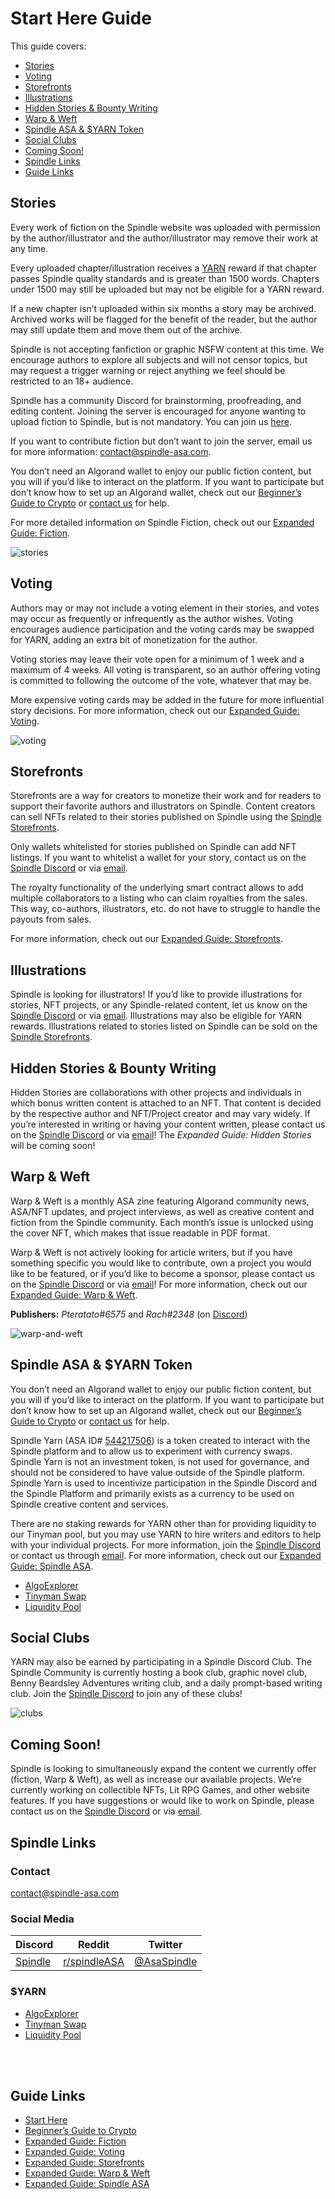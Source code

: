 # Start Here Guide

This guide covers:

- [Stories](#stories)
- [Voting](#voting)
- [Storefronts](#storefronts)
- [Illustrations](#illustrations)
- [Hidden Stories & Bounty Writing](#hidden-stories-bounty-writing)
- [Warp & Weft](#warp-weft)
- [Spindle ASA & $YARN Token](#spindle-asa-yarn-token)
- [Social Clubs](#social-clubs)
- [Coming Soon!](#coming-soon)
- [Spindle Links](#spindle-links)
- [Guide Links](#guide-links)

## Stories
Every work of fiction on the Spindle website was uploaded with permission by the author/illustrator and the author/illustrator may remove their work at any time.

Every uploaded chapter/illustration receives a [YARN](#spindle-asa-yarn-token) reward if that chapter passes Spindle quality standards and is greater than 1500 words. Chapters under 1500 may still be uploaded but may not be eligible for a YARN reward.

If a new chapter isn’t uploaded within six months a story may be archived. Archived works will be flagged for the benefit of the reader, but the author may still update them and move them out of the archive.

Spindle is not accepting fanfiction or graphic NSFW content at this time. We encourage authors to explore all subjects and will not censor topics, but may request a trigger warning or reject anything we feel should be restricted to an 18+ audience.

Spindle has a community Discord for brainstorming, proofreading, and editing content. Joining the server is encouraged for anyone wanting to upload fiction to Spindle, but is not mandatory. You can join us [here](https://discord.gg/D8P9esv6Vn).

If you want to contribute fiction but don’t want to join the server, email us for more information: [contact@spindle-asa.com](mailto:contact@spindle-asa.com).

You don’t need an Algorand wallet to enjoy our public fiction content, but you will if you’d like to interact on the platform. If you want to participate but don’t know how to set up an Algorand wallet, check out our [Beginner’s Guide to Crypto](/crypto.md) or [contact us](mailto:contact@spindle-asa.com) for help.

For more detailed information on Spindle Fiction, check out our [Expanded Guide: Fiction](/fiction.md).

![stories](/images/fiction/stories-dark.jpg)

## Voting
Authors may or may not include a voting element in their stories, and votes may occur as frequently or infrequently as the author wishes. Voting encourages audience participation and the voting cards may be swapped for YARN, adding an extra bit of monetization for the author.

Voting stories may leave their vote open for a minimum of 1 week and a maximum of 4 weeks. All voting is transparent, so an author offering voting is committed to following the outcome of the vote, whatever that may be.

More expensive voting cards may be added in the future for more influential story decisions. For more information, check out our [Expanded Guide: Voting](/voting.md).

![voting](/images/voting/voting-dark.jpg)

## Storefronts
Storefronts are a way for creators to monetize their work and for readers to support their favorite authors and illustrators on Spindle. Content creators can sell NFTs related to their stories published on Spindle using the [Spindle Storefronts](https://www.spindle-asa.com/store). 

Only wallets whitelisted for stories published on Spindle can add NFT listings. If you want to whitelist a wallet for your story, contact us on the [Spindle Discord](https://discord.gg/D8P9esv6Vn) or via [email](mailto:contact@spindle-asa.com).

The royalty functionality of the underlying smart contract allows to add multiple collaborators to a listing who can claim royalties from the sales. This way, co-authors, illustrators, etc. do not have to struggle to handle the payouts from sales.

For more information, check out our [Expanded Guide: Storefronts](/storefronts.md).

## Illustrations
Spindle is looking for illustrators! If you’d like to provide illustrations for stories, NFT projects, or any Spindle-related content, let us know on the [Spindle Discord](https://discord.gg/D8P9esv6Vn) or via [email](mailto:contact@spindle-asa.com). Illustrations may also be eligible for YARN rewards. Illustrations related to stories listed on Spindle can be sold on the [Spindle Storefronts](#storefronts).

## Hidden Stories & Bounty Writing
Hidden Stories are collaborations with other projects and individuals in which bonus written content is attached to an NFT. That content is decided by the respective author and NFT/Project creator and may vary widely. If you’re interested in writing or having your content written, please contact us on the [Spindle Discord](https://discord.gg/D8P9esv6Vn) or via [email](mailto:contact@spindle-asa.com)! The *Expanded Guide: Hidden Stories* will be coming soon!

## Warp & Weft
Warp & Weft is a monthly ASA zine featuring Algorand community news, ASA/NFT updates, and project interviews, as well as creative content and fiction from the Spindle community. Each month’s issue is unlocked using the cover NFT, which makes that issue readable in PDF format.

Warp & Weft is not actively looking for article writers, but if you have something specific you would like to contribute, own a project you would like to be featured, or if you’d like to become a sponsor, please contact us on the [Spindle Discord](https://discord.gg/D8P9esv6Vn) or via [email](mailto:contact@spindle-asa.com)! For more information, check out our [Expanded Guide: Warp & Weft](/warp-and-weft.md).

**Publishers:** *Pteratato#6575* and *Rach#2348* (on [Discord](https://discord.gg/D8P9esv6Vn))

![warp-and-weft](/images/warp-and-weft/zines-dark.jpg)

## Spindle ASA & $YARN Token
You don’t need an Algorand wallet to enjoy our public fiction content, but you will if you’d like to interact on the platform. If you want to participate but don’t know how to set up an Algorand wallet, check out our [Beginner’s Guide to Crypto](/crypto.md) or [contact us](mailto:contact@spindle-asa.com) for help.

Spindle Yarn (ASA ID# [544217506](https://algoexplorer.io/asset/544217506)) is a token created to interact with the Spindle platform and to allow us to experiment with currency swaps. Spindle Yarn is not an investment token, is not used for governance, and should not be considered to have value outside of the Spindle platform. Spindle Yarn is used to incentivize participation in the Spindle Discord and the Spindle Platform and primarily exists as a currency to be used on Spindle creative content and services.

There are no staking rewards for YARN other than for providing liquidity to our Tinyman pool, but you may use YARN to hire writers and editors to help with your individual projects. For more information, join the [Spindle Discord](https://discord.gg/D8P9esv6Vn) or contact us through [email](mailto:contact@spindle-asa.com). For more information, check out our [Expanded Guide: Spindle ASA](/spindle.md).

- [AlgoExplorer](https://algoexplorer.io/asset/544217506)
- [Tinyman Swap](https://app.tinyman.org/#/swap?asset_in=0&asset_out=544217506)
- [Liquidity Pool](https://app.tinyman.org/#/pool/HN3SAOCBR36XYO2E3N2FFUHWJ3YQDHWMBKK5IHWPE2VZVGDXKKYAAJRLVY)

## Social Clubs
YARN may also be earned by participating in a Spindle Discord Club. The Spindle Community is currently hosting a book club, graphic novel club, Benny Beardsley Adventures writing club, and a daily prompt-based writing club. Join the [Spindle Discord](https://discord.gg/D8P9esv6Vn) to join any of these clubs!

![clubs](/images/clubs.png)

## Coming Soon!
Spindle is looking to simultaneously expand the content we currently offer (fiction, Warp & Weft), as well as increase our available projects. We’re currently working on collectible NFTs, Lit RPG Games, and other website features. If you have suggestions or would like to work on Spindle, please contact us on the [Spindle Discord](https://discord.gg/D8P9esv6Vn) or via [email](mailto:contact@spindle-asa.com).

## Spindle Links

### Contact 
[contact@spindle-asa.com](mailto:contact@spindle-asa.com)

### Social Media
| Discord | Reddit | Twitter |
|---|---|---|
| [Spindle](https://discord.gg/D8P9esv6Vn) | [r/spindleASA](https://www.reddit.com/r/spindleASA) | [@AsaSpindle](https://twitter.com/AsaSpindle) |

### $YARN
- [AlgoExplorer](https://algoexplorer.io/asset/544217506)
- [Tinyman Swap](https://app.tinyman.org/#/swap?asset_in=0&asset_out=544217506)
- [Liquidity Pool](https://app.tinyman.org/#/pool/EPKHI4QQZPUOWDMNMTYE4S3E4TW35GTKVBX4GAHGCPVSBGPPN5UKRHGYNE)

<br>
<br>

## Guide Links

- [Start Here](/start-here.md)
- [Beginner’s Guide to Crypto](/crypto.md)
- [Expanded Guide: Fiction](/fiction.md)
- [Expanded Guide: Voting](/voting.md)
- [Expanded Guide: Storefronts](/storefronts.md)
- [Expanded Guide: Warp & Weft](/warp-and-weft.md)
- [Expanded Guide: Spindle ASA](/spindle.md)
